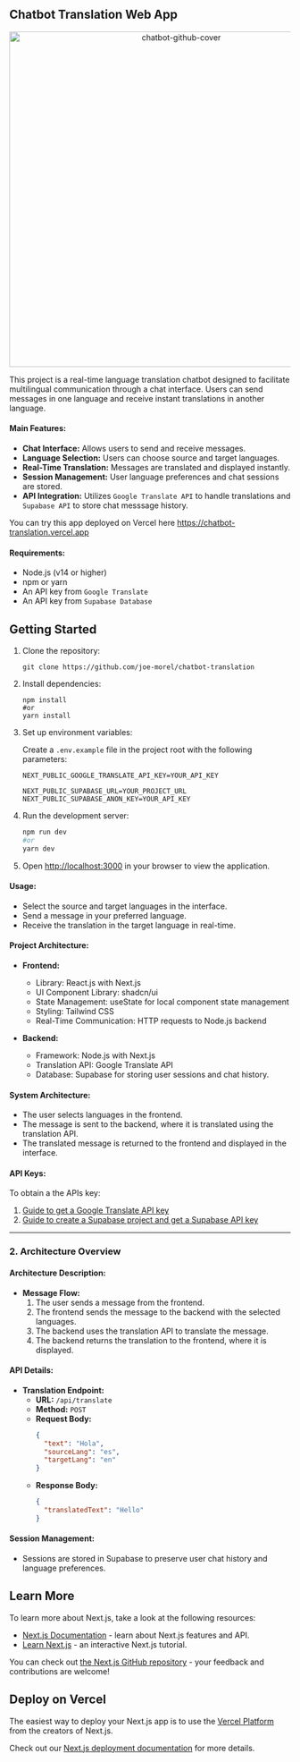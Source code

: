 ## Chatbot Translation Web App
<p align="center"> 
<img width="600" alt="chatbot-github-cover" src="https://github.com/user-attachments/assets/1550525a-e967-428f-a997-ead6c6bd1cb7">
</p>
This project is a real-time language translation chatbot designed to facilitate 
multilingual communication through a chat interface. Users can send messages in 
one language and receive instant translations in another language.

#### **Main Features:**
- **Chat Interface:** Allows users to send and receive messages.
- **Language Selection:** Users can choose source and target languages.
- **Real-Time Translation:** Messages are translated and displayed instantly.
- **Session Management:** User language preferences and chat sessions are stored.
- **API Integration:** Utilizes  `Google Translate API` to handle translations  and  `Supabase API` to store chat messsage history.

You can try this app deployed on Vercel here https://chatbot-translation.vercel.app

#### **Requirements:**
- Node.js (v14 or higher)
- npm or yarn
- An API key from `Google Translate`
- An API key from `Supabase Database`

## Getting Started

1. Clone the repository:

   ```shell
   git clone https://github.com/joe-morel/chatbot-translation
   ```
2. Install dependencies:

   ```shell
   npm install
   #or
   yarn install
   ```
3. Set up environment variables:

   Create a `.env.example` file in the project root with the following parameters:

   ```shell
   NEXT_PUBLIC_GOOGLE_TRANSLATE_API_KEY=YOUR_API_KEY

   NEXT_PUBLIC_SUPABASE_URL=YOUR_PROJECT_URL
   NEXT_PUBLIC_SUPABASE_ANON_KEY=YOUR_API_KEY
   ```

4. Run the development server:

   ```bash
   npm run dev
   #or
   yarn dev
   ```
5. Open [http://localhost:3000](http://localhost:3000) in your browser to view the application.

#### **Usage:**
- Select the source and target languages in the interface.
- Send a message in your preferred language.
- Receive the translation in the target language in real-time.

#### **Project Architecture:**

- **Frontend:**
  - Library: React.js with Next.js
  - UI Component Library: shadcn/ui
  - State Management: useState for local component state management
  - Styling: Tailwind CSS
  - Real-Time Communication: HTTP requests to Node.js backend

- **Backend:**
  - Framework: Node.js with Next.js
  - Translation API: Google Translate API 
  - Database: Supabase for storing user sessions and chat history.

#### **System Architecture:**
- The user selects languages in the frontend.
- The message is sent to the backend, where it is translated using the translation API.
- The translated message is returned to the frontend and displayed in the interface.

#### **API Keys:**
To obtain a the APIs key:
1. [Guide to get a Google Translate API key](https://cloud.google.com/translate/docs/setup)
2. [Guide to create a Supabase project and get a Supabase API key](https://supabase.com/docs/guides/getting-started/quickstarts/nextjs)

---

### 2. **Architecture Overview**

#### **Architecture Description:**

- **Message Flow:**
  1. The user sends a message from the frontend.
  2. The frontend sends the message to the backend with the selected languages.
  3. The backend uses the translation API to translate the message.
  4. The backend returns the translation to the frontend, where it is displayed.

#### **API Details:**
- **Translation Endpoint:**
  - **URL:** `/api/translate`
  - **Method:** `POST`
  - **Request Body:**
    ```json
    {
      "text": "Hola",
      "sourceLang": "es",
      "targetLang": "en"
    }
    ```
  - **Response Body:**
    ```json
    {
      "translatedText": "Hello"
    }
    ```

#### **Session Management:**
- Sessions are stored in Supabase to preserve user chat history and language preferences.

## Learn More

To learn more about Next.js, take a look at the following resources:

- [Next.js Documentation](https://nextjs.org/docs) - learn about Next.js features and API.
- [Learn Next.js](https://nextjs.org/learn) - an interactive Next.js tutorial.

You can check out [the Next.js GitHub repository](https://github.com/vercel/next.js) - your feedback and contributions are welcome!

## Deploy on Vercel

The easiest way to deploy your Next.js app is to use the [Vercel Platform](https://vercel.com/new?utm_medium=default-template&filter=next.js&utm_source=create-next-app&utm_campaign=create-next-app-readme) from the creators of Next.js.

Check out our [Next.js deployment documentation](https://nextjs.org/docs/app/building-your-application/deploying) for more details.
